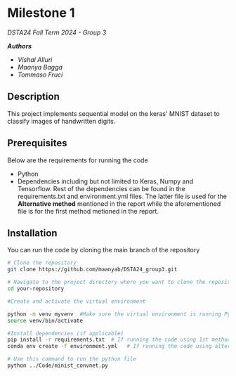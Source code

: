 # Milestone 1
*DSTA24 Fall Term 2024 - Group 3*

__*Authors*__
- *Vishal Alluri* 
- *Maanya Bagga*
- *Tommaso Fruci*



## Description
This project implements sequential model on the keras' MNIST dataset to classify images of handwritten digits.


## Prerequisites

Below are the requirements for running the code
- Python
- Dependencies including but not limited to Keras, Numpy and Tensorflow. Rest of the dependencies can be found in the requirements.txt and environment.yml files. The latter file is used for the **Alternative method** mentioned in the report while the aforementioned file is for the first method metioned in the report.

## Installation
You can run the code by cloning the main branch of the repository 

```bash
# Clone the repository
git clone https://github.com/maanyab/DSTA24_group3.git

# Navigate to the project directory where you want to clone the repository
cd your-repository

#Create and activate the virtual environment

python -m venv myvenv  #Make sure the virtual environment is running Python 3.11
source venv/bin/activate

#Install dependencies (if applicable)
pip install -r requirements.txt  # If running the code using 1st method 
conda env create -f environment.yml   # If running the code using alternative method

# Use this command to run the python file
python ../Code/minist_convnet.py
```

